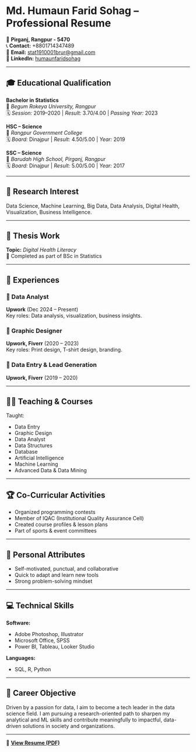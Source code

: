 # Md. Humaun Farid Sohag – Professional Resume

📍 **Pirganj, Rangpur - 5470**  
📞 **Contact:** +8801714347489  
📧 **Email:** [stat1910001brur@gmail.com](mailto:stat1910001brur@gmail.com)  
🔗 **LinkedIn:** [humaunfaridsohag](https://www.linkedin.com/in/humaunfaridsohag/)  

---

## 🎓 Educational Qualification

**Bachelor in Statistics**  
📍 *Begum Rokeya University, Rangpur*  
🗓️ *Session:* 2019–2020 | *Result:* 3.70/4.00 | *Passing Year:* 2023  

**HSC – Science**  
📍 *Rangpur Government College*  
🗓️ *Board:* Dinajpur | *Result:* 4.50/5.00 | *Year:* 2019  

**SSC – Science**  
📍 *Barudah High School, Pirganj, Rangpur*  
🗓️ *Board:* Dinajpur | *Result:* 5.00/5.00 | *Year:* 2017  

---

## 🔬 Research Interest

Data Science, Machine Learning, Big Data, Data Analysis, Digital Health, Visualization, Business Intelligence.

---

## 📑 Thesis Work

**Topic:** *Digital Health Literacy*  
📌 Completed as part of BSc in Statistics

---

## 💼 Experiences

### 🔹 Data Analyst  
**Upwork** (Dec 2024 – Present)  
Key roles: Data analysis, visualization, business insights.

### 🔹 Graphic Designer  
**Upwork, Fiverr** (2020 – 2023)  
Key roles: Print design, T-shirt design, branding.

### 🔹 Data Entry & Lead Generation  
**Upwork, Fiverr** (2019 – 2020)

---

## 🧑‍🏫 Teaching & Courses

Taught:  
- Data Entry  
- Graphic Design  
- Data Analyst  
- Data Structures  
- Database  
- Artificial Intelligence  
- Machine Learning  
- Advanced Data & Data Mining

---

## 🏆 Co-Curricular Activities

- Organized programming contests  
- Member of IQAC (Institutional Quality Assurance Cell)  
- Created course profiles & lesson plans  
- Part of sports & event committees

---

## 🧠 Personal Attributes

- Self-motivated, punctual, and collaborative  
- Quick to adapt and learn new tools  
- Strong problem-solving mindset  

---

## 💻 Technical Skills

**Software:**  
- Adobe Photoshop, Illustrator  
- Microsoft Office, SPSS  
- Power BI, Tableau, Looker Studio  

**Languages:**  
- SQL, R, Python  

---

## 🌟 Career Objective

Driven by a passion for data, I aim to become a tech leader in the data science field. I am pursuing a research-oriented path to sharpen my analytical and ML skills and contribute meaningfully to impactful, data-driven solutions in society and organizations.

---

📄 [**View Resume (PDF)**](https://humaun-farid-sohag.github.io/resume/sohag.pdf)

